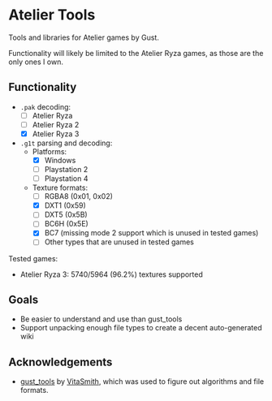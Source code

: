 # Atelier Tools

Tools and libraries for Atelier games by Gust.

Functionality will likely be limited to the Atelier Ryza games, as those are the only ones I own.

## Functionality

- `.pak` decoding:
  - [ ] Atelier Ryza
  - [ ] Atelier Ryza 2
  - [x] Atelier Ryza 3
- `.g1t` parsing and decoding:
  - Platforms:
    - [x] Windows
    - [ ] Playstation 2
    - [ ] Playstation 4
  - Texture formats:
    - [ ] RGBA8 (0x01, 0x02)
    - [x] DXT1 (0x59)
    - [ ] DXT5 (0x5B)
    - [ ] BC6H (0x5E)
    - [x] BC7 (missing mode 2 support which is unused in tested games)
    - [ ] Other types that are unused in tested games

Tested games:

- Atelier Ryza 3: 5740/5964 (96.2%) textures supported

## Goals

- Be easier to understand and use than gust_tools
- Support unpacking enough file types to create a decent auto-generated wiki

## Acknowledgements

- [gust_tools](https://github.com/VitaSmith/gust_tools) by [VitaSmith](https://github.com/VitaSmith), which was used to figure out algorithms and file formats.
